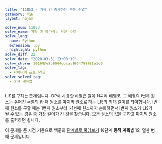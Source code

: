 ```yaml
---
title: "11053 - 가장 긴 증가하는 부분 수열"
category: 백준
layout: nojam

solve_num: 11053
solve_name: 가장 긴 증가하는 부분 수열
solve_lang:
  name: Python
  extension: .py
  highlight: python
solve_diff: 22
solve_date: "2020-03-31 23:03:19"
solve_share: 101683e5a6564ebcaa8994788351e1e9
solve_tag:
  - 다이나믹 프로그래밍
solve_solved_tag:
  - 동적 계획법
---
```


LIS를 구하는 문제입니다. DP에 사용할 배열은 길이 N짜리 배열로, 그 배열의 i번째 원소는 주어진 수열의 i번째 원소를 마지막 원소로 하는 LIS의 최대 길이를 의미합니다. i번째 원소를 구할 때는 1번째 원소부터 i-1번째 원소까지 순회하면서 i번째 원소가 LIS가 될 수 있는 경우 중 가장 길이가 긴 것을 찾습니다. 모든 원소의 값을 구하고 마지막 원소를 출력하면 됩니다.

이 문제를 푼 시점 기준으로 백준의 [단계별로 풀어보기](http://noj.am/p/s) 16단계 **동적 계획법 1**의 열한 번째 문제입니다.

